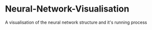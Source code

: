 # Neural-Network-Visualisation
A visualisation of the neural network structure and it's running process
